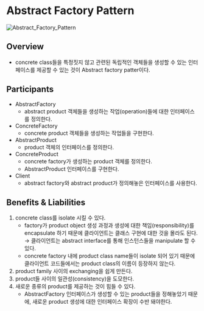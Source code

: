 # Abstract Factory Pattern
![Abstract_Factory_Pattern](https://user-images.githubusercontent.com/46441723/171158436-276892dc-02fd-4bb5-b687-8aeec2f95455.png)

## Overview

- concrete class들을 특정짓지 않고 관련된 독립적인 객체들을 생성할 수 있는 인터페이스를 제공할 수 있는 것이 Abstract factory patter이다.

## Participants

- AbstractFactory
    - abstract product 객체들을 생성하는 작업(operation)들에 대한 인터페이스를 정의한다.
- ConcreteFactory
    - concrete product 객체들을 생성하는 작업들을 구현한다.
- AbstractProduct
    - product 객체의 인터페이스를 정의한다.
- ConcreteProduct
    - concrete factory가 생성하는 product 객체를 정의한다.
    - AbstractProduct 인터페이스를 구현한다.
- Client
    - abstract factory와 abstract product가 정의해놓은 인터페이스를 사용한다.

## Benefits & Liabilities

1. concrete class를 isolate 시킬 수 있다. 
    - factory가 product object 생성 과정과 생성에 대한 책임(responsibility)를 encapsulate 하기 때문에 클라이언트는 클래스 구현에 대한 것을 몰라도 된다. → 클라이언트는 abstract interface를 통해 인스턴스들을 manipulate 할 수 있다.
    - concrete factory 내에 product class name들이 isolate 되어 있기 때문에 클라이언트 코드들에서는 product class의 이름이 등장하지 않는다.
2. product family 사이의 exchanging을 쉽게 만든다.
3. product들 사이의 일관성(consistency)을 도모한다.
4. 새로운 종류의 product를 제공하는 것이 힘들 수 있다.
    - AbstractFactory 인터페이스가 생성할 수 있는 product들을 정해놓았기 때문에, 새로운 product 생성에 대한 인터페이스 확장이 수반 돼야한다.